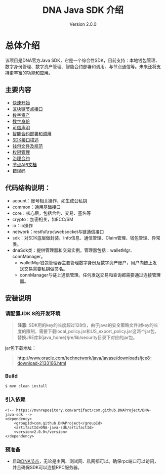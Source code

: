 <h1 align="center"> DNA Java SDK 介绍 </h1>

<p align="center" class="version">Version 2.0.0 </p>


# 总体介绍

该项目是DNA官方Java SDK，它是一个综合性SDK，目前支持：本地钱包管理、数字身份管理、数字资产管理、智能合约部署和调用、与节点通信等。未来还将支持更丰富的功能和应用。

## 主要内容

- [快速开始](sdk_get_start.md)
- [区块链节点接口](basic.md)
- [数字资产](asset.md)
- [数字身份](dnaid.md)
- [可信声明](dnaid_claim.md)
- [智能合约部署和调用](smartcontract.md)
- [SDK接口描述](interface.md)
- [钱包文件及规范](Wallet_File_Specification_cn.md)
- [权限管理](auth.md)
- [治理合约](governance.md)
- [节点API文档](https://github.com/DNAProject/DNA/tree/master/docs/specifications)
- [错误码](errorcode.md)

## 代码结构说明：

* acount：账号相关操作，如生成公私钥
* common：通用基础接口
* core：核心层，包括合约、交易、签名等
* crypto：加密相关，如ECC/SM
* io：io操作
* network：restful\rpc\websocket与链通信接口
* sdk：对SDK底层做封装、Info信息、通信管理、Claim管理、钱包管理、异常类。
* dnaSdk类：提供管理器和交易实例，管理器包括：walletMgr、connManager。
    * walletMgr钱包管理器主要管理数字身份及数字资产账户，用户向链上发送交易需要私钥做签名。 
    * connManager与链上通信管理。任何发送交易和查询都需要通过连接管理器。

## 安装说明

### 请配置JDK 8的开发环境

> **注意:**  SDK用的key的长度超过128位，由于java的安全策略文件对key的长度的限制，需要下载local_policy.jar和US_export_policy.jar这两个jar包，替换JRE库${java_home}/jre/lib/security目录下对应的jar包。

jar包下载地址：

>http://www.oracle.com/technetwork/java/javase/downloads/jce8-download-2133166.html


### Build

```
$ mvn clean install
```

### 引入依赖


```
<!-- https://mvnrepository.com/artifact/com.github.DNAProject/DNA-java-sdk -->
<dependency>
    <groupId>com.github.DNAProject</groupId>
    <artifactId>DNA-java-sdk/artifactId>
    <version>2.0.0</version>
</dependency>
```

### 预准备

* 启动[DNA节点](https://github.com/DNAProject/DNA)，无论是主网、测试网、私网都可以。确保rpc端口可以访问，并且确保SDK可以连接RPC服务器。
